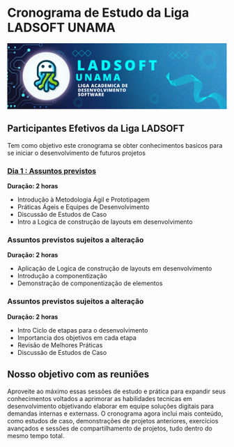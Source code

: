 # Cronograma de Estudo da Liga LADSOFT UNAMA

![img](/imagens/image_readme.png)

## Participantes Efetivos da Liga LADSOFT

Tem como objetivo este cronograma se obter conhecimentos basicos para se iniciar o desenvolvimento de futuros projetos

### [Dia 1 : Assuntos previstos ](/cronograma/dia_1)

**Duração: 2 horas**

- Introdução à Metodologia Ágil e Prototipagem
- Práticas Ágeis e Equipes de Desenvolvimento
- Discussão de Estudos de Caso
- Intro a Logica de construção de layouts em desenvolvimento

### Assuntos previstos sujeitos a alteração

**Duração: 2 horas**

- Aplicação de Logica de construção de layouts em desenvolvimento
- Introdução a componentização
- Demonstração de componentização de elementos

### Assuntos previstos sujeitos a alteração

**Duração: 2 horas**

- Intro Ciclo de etapas para o desenvolvimento
- Importancia dos objetivos em cada etapa
- Revisão de Melhores Práticas
- Discussão de Estudos de Caso

## Nosso objetivo com as reuniões

Aproveite ao máximo essas sessões de estudo e prática para expandir seus conhecimentos voltados a aprimorar as habilidades tecnicas em desenvolvimento objetivando elaborar em equipe soluções digitais para demandas internas e externass. O cronograma agora inclui mais conteúdo, como estudos de caso, demonstrações de projetos anteriores, exercícios avançados e sessões de compartilhamento de projetos, tudo dentro do mesmo tempo total.
